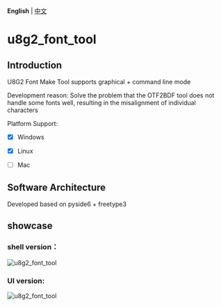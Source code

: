 **English** | [中文](./README_zh.md) 

# u8g2_font_tool

## Introduction
U8G2 Font Make Tool supports graphical + command line mode 

Development reason: Solve the problem that the OTF2BDF tool does not handle some fonts well, resulting in the misalignment of individual characters

Platform Support:

- [x] Windows

- [x] Linux

- [ ] Mac

## Software Architecture
Developed based on pyside6 + freetype3


## showcase

### shell version：

![u8g2_font_tool](F:\code\codeup\u8g2_font_tool\doc\u8g2_font_tool_shell.png)

### UI version:

![u8g2_font_tool](F:\code\codeup\u8g2_font_tool\doc\u8g2_font_tool_zh.png)



